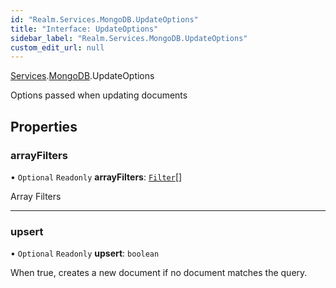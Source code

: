 ```yaml
---
id: "Realm.Services.MongoDB.UpdateOptions"
title: "Interface: UpdateOptions"
sidebar_label: "Realm.Services.MongoDB.UpdateOptions"
custom_edit_url: null
---
```


[Services](../namespaces/Realm.Services).[MongoDB](../namespaces/Realm.Services.MongoDB).UpdateOptions

Options passed when updating documents

## Properties

### arrayFilters

• `Optional` `Readonly` **arrayFilters**: [`Filter`](../namespaces/Realm.Services.MongoDB#filter)[]

Array Filters

___

### upsert

• `Optional` `Readonly` **upsert**: `boolean`

When true, creates a new document if no document matches the query.

